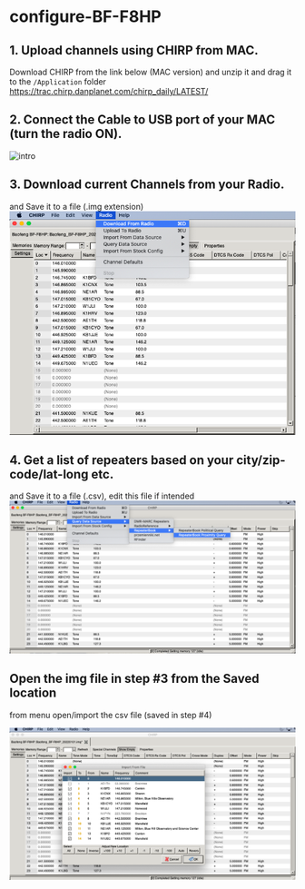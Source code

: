 # configure-BF-F8HP

## 1. Upload channels using CHIRP from MAC. 
Download CHIRP from the link below (MAC version) and unzip it and drag it to the `/Application` folder
https://trac.chirp.danplanet.com/chirp_daily/LATEST/

## 2. Connect the Cable to USB port of your MAC (turn the radio ON). 
![intro](images/intro.png)


## 3. Download current Channels from your Radio. 
and Save it to a file (.img extension)
![RadioDownload](images/dounload.png)


## 4. Get a list of repeaters based on your city/zip-code/lat-long etc. 
and Save it to a file (.csv), edit this file if intended
![Repeaters](images/Repeaters.png)

## Open the img file in step #3 from the Saved location
from menu open/import the csv file (saved in step #4) 

![new_list](images/new_list.png)





